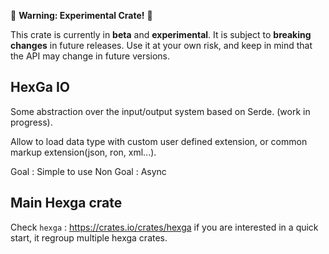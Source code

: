 🚧 **Warning: Experimental Crate!** 🚧

This crate is currently in **beta** and **experimental**.
It is subject to **breaking changes** in future releases.
Use it at your own risk, and keep in mind that the API may change in future versions.

## HexGa IO

Some abstraction over the input/output system based on Serde. (work in progress).

Allow to load data type with custom user defined extension, or common markup extension(json, ron, xml...).

Goal : Simple to use
Non Goal : Async

## Main Hexga crate

Check `hexga` : https://crates.io/crates/hexga if you are interested in a quick start, it regroup multiple hexga crates.